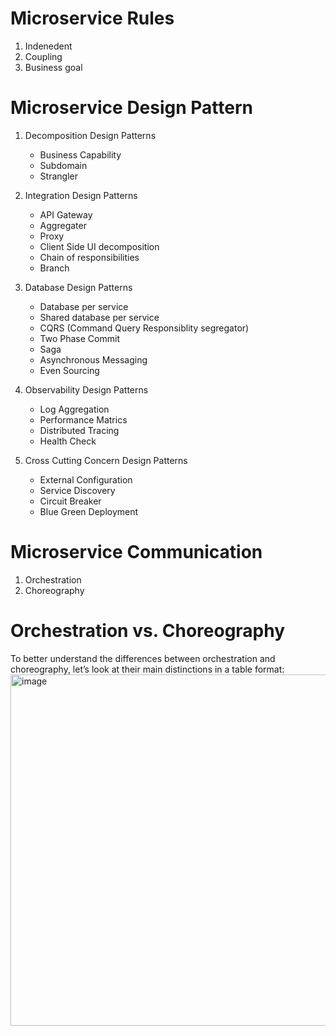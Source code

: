Microservice Rules
=======================
1) Indenedent
2) Coupling
3) Business goal

Microservice Design Pattern
===========================
1) Decomposition Design Patterns
     - Business Capability
	 - Subdomain
	 - Strangler
	 
2) Integration Design Patterns
     - API Gateway
	 - Aggregater
	 - Proxy
	 - Client Side UI decomposition
	 - Chain of responsibilities
	 - Branch
	 
3) Database Design Patterns
     - Database per service
	 - Shared database per service
	 - CQRS (Command Query Responsiblity segregator)
	 - Two Phase Commit
	 - Saga
	 - Asynchronous Messaging
	 - Even Sourcing
	 
4) Observability Design Patterns
     - Log Aggregation
	 - Performance Matrics
	 - Distributed Tracing
	 - Health Check
	 
5) Cross Cutting Concern Design Patterns
     - External Configuration
	 - Service Discovery
	 - Circuit Breaker
	 - Blue Green Deployment
	 
	 
Microservice Communication
===========================
1) Orchestration
2) Choreography	 


Orchestration vs. Choreography
=================================
To better understand the differences between orchestration and choreography, let’s look at their main distinctions in a table format:
<img width="562" alt="image" src="https://github.com/user-attachments/assets/9f30db73-f3ac-4d7e-96e2-15df81443cca">
